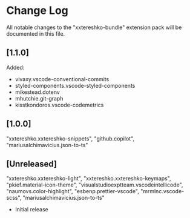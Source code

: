 # Change Log

All notable changes to the "xxtereshko-bundle" extension pack will be documented in this file.

## [1.1.0]

Added:

- vivaxy.vscode-conventional-commits
- styled-components.vscode-styled-components
- mikestead.dotenv
- mhutchie.git-graph
- kisstkondoros.vscode-codemetrics

## [1.0.0]

"xxtereshko.xxtereshko-snippets",
"github.copilot",
"mariusalchimavicius.json-to-ts"

## [Unreleased]

"xxtereshko.xxtereshko-light",
"xxtereshko.xxtereshko-keymaps",
"pkief.material-icon-theme",
"visualstudioexptteam.vscodeintellicode",
"naumovs.color-highlight",
"esbenp.prettier-vscode",
"mrmlnc.vscode-scss",
"mariusalchimavicius.json-to-ts"

- Initial release
